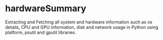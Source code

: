 # hardwareSummary
Extracting and Fetching all system and hardware information such as os details, CPU and GPU information, disk and network usage in Python using platform, psutil and gputil libraries.
